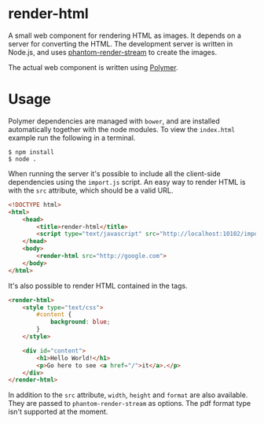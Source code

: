 # render-html

A small web component for rendering HTML as images. It depends on a server for converting the HTML. The development server is written in Node.js, and uses [phantom-render-stream][prs] to create the images.

The actual web component is written using [Polymer][polymer].

# Usage

Polymer dependencies are managed with `bower`, and are installed automatically together with the node modules. To view the `index.html` example run the following in a terminal.

	$ npm install
	$ node .

When running the server it's possible to include all the client-side dependencies using the `import.js` script. An easy way to render HTML is with the `src` attribute, which should be a valid URL.

```html
<!DOCTYPE html>
<html>
	<head>
		<title>render-html</title>
		<script type="text/javascript" src="http://localhost:10102/import.js"></script>
	</head>
	<body>
		<render-html src="http://google.com">
	</body>
</html>
```

It's also possible to render HTML contained in the tags.

```html
<render-html>
	<style type="text/css">
		#content {
			background: blue;
		}
	</style>

	<div id="content">
		<h1>Hello World!</h1>
		<p>Go here to see <a href="/">it</a>.</p>
	</div>
</render-html>
```

In addition to the `src` attribute, `width`, `height` and `format` are also available. They are passed to `phantom-render-stream` as options. The pdf format type isn't supported at the moment.

[prs]: https://github.com/e-conomic/phantom-render-stream "phantom-render-stream"
[polymer]: http://www.polymer-project.org "Polymer"
